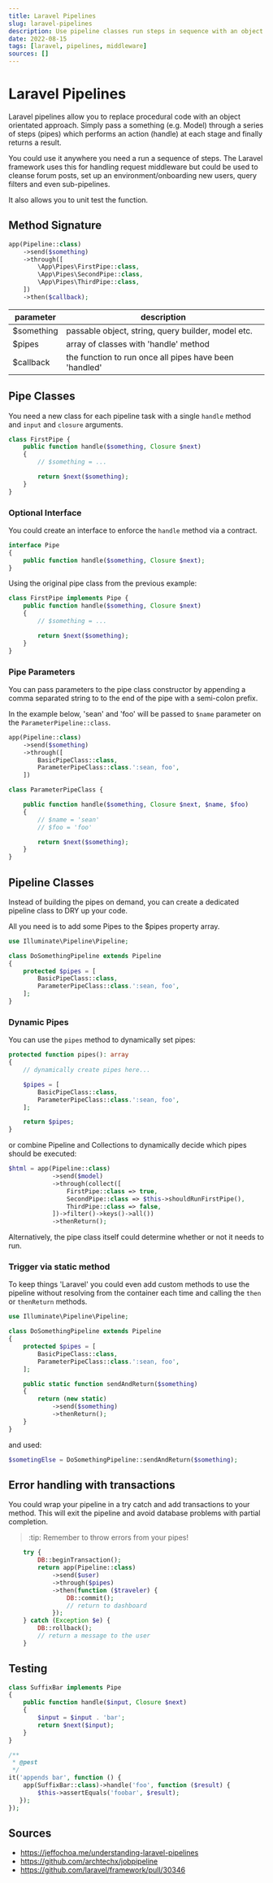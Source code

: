 ```yaml
---
title: Laravel Pipelines
slug: laravel-pipelines
description: Use pipeline classes run steps in sequence with an object oriented approach.
date: 2022-08-15
tags: [laravel, pipelines, middleware]
sources: []
---
```


# Laravel Pipelines
Laravel pipelines allow you to replace procedural code with an object orientated approach. Simply pass a something (e.g. Model) through a series of steps (pipes) which performs an action (handle) at each stage and finally returns a result.

You could use it anywhere you need a run a sequence of steps. The Laravel framework uses this for handling request middleware but could be used to cleanse forum posts, set up an environment/onboarding new users, query filters and even sub-pipelines.

It also allows you to unit test the function.

## Method Signature

```php
app(Pipeline::class)
    ->send($something)
    ->through([
        \App\Pipes\FirstPipe::class,
        \App\Pipes\SecondPipe::class,
        \App\Pipes\ThirdPipe::class,
    ])
    ->then($callback);
```

| parameter | description |
| --- | --- |
| $something | passable object, string, query builder, model etc.
| $pipes | array of classes with 'handle' method
| $callback | the function to run once all pipes have been 'handled'

## Pipe Classes

You need a new class for each pipeline task with a single `handle` method and `input` and `closure` arguments.

```php
class FirstPipe {
    public function handle($something, Closure $next)
    {
        // $something = ...

        return $next($something);
    }
}
```

### Optional Interface
You could create an interface to enforce the `handle` method via a contract.

```php
interface Pipe
{
    public function handle($something, Closure $next);
}
```

Using the original pipe class from the previous example:
```php
class FirstPipe implements Pipe {
    public function handle($something, Closure $next)
    {
        // $something = ...

        return $next($something);
    }
}
```

### Pipe Parameters

You can pass parameters to the pipe class constructor by appending a comma separated string to to the end of the pipe with a semi-colon prefix.

In the example below, 'sean' and 'foo' will be passed to `$name` parameter on the `ParameterPipeline::class`.

```php
app(Pipeline::class)
    ->send($something)
    ->through([
        BasicPipeClass::class,
        ParameterPipeClass::class.':sean, foo',
    ])
```

```php
class ParameterPipeClass {

    public function handle($something, Closure $next, $name, $foo)
    {
        // $name = 'sean'
        // $foo = 'foo'

        return $next($something);
    }
}
```

## Pipeline Classes

Instead of building the pipes on demand, you can create a dedicated pipeline class to DRY up your code.

All you need is to add some Pipes to the $pipes property array.

```php
use Illuminate\Pipeline\Pipeline;

class DoSomethingPipeline extends Pipeline
{
    protected $pipes = [
        BasicPipeClass::class,
        ParameterPipeClass::class.':sean, foo',
    ];
}
```

### Dynamic Pipes

You can use the `pipes` method to dynamically set pipes:

```php
protected function pipes(): array
{
    // dynamically create pipes here...

    $pipes = [
        BasicPipeClass::class,
        ParameterPipeClass::class.':sean, foo',
    ];

    return $pipes;
}
```

or combine Pipeline and Collections to dynamically decide which pipes should be executed:

```php
$html = app(Pipeline::class)
            ->send($model)
            ->through(collect([
                FirstPipe::class => true,
                SecondPipe::class => $this->shouldRunFirstPipe(),
                ThirdPipe::class => false,
            ])->filter()->keys()->all())
            ->thenReturn();
```

Alternatively, the pipe class itself could determine whether or not it needs to run.

### Trigger via static method

To keep things 'Laravel' you could even add custom methods to use the pipeline without resolving from the container each time and calling the `then` or `thenReturn` methods.

```php
use Illuminate\Pipeline\Pipeline;

class DoSomethingPipeline extends Pipeline
{
    protected $pipes = [
        BasicPipeClass::class,
        ParameterPipeClass::class.':sean, foo',
    ];

    public static function sendAndReturn($something)
    {
        return (new static)
            ->send($something)
            ->thenReturn();
    }
}
```

and used:

```php
$sometingElse = DoSomethingPipeline::sendAndReturn($something);
```

## Error handling with transactions
You could wrap your pipeline in a try catch and add transactions to your method. This will exit the pipeline and avoid database problems with partial completion.

> :tip:
> Remember to throw errors from your pipes!

```php
    try {
        DB::beginTransaction();
        return app(Pipeline::class)
            ->send($user)
            ->through($pipes)
            ->then(function ($traveler) {
                DB::commit();
                // return to dashboard
            });
    } catch (Exception $e) {
        DB::rollback();
        // return a message to the user
    }
```

## Testing

```php
class SuffixBar implements Pipe
{
    public function handle($input, Closure $next)
    {
        $input = $input . 'bar';
        return $next($input);
    }
}

/**
 * @pest
 */
it('appends bar', function () {
    app(SuffixBar::class)->handle('foo', function ($result) {
        $this->assertEquals('foobar', $result);
   });
});
```

## Sources
- https://jeffochoa.me/understanding-laravel-pipelines
- https://github.com/archtechx/jobpipeline
- https://github.com/laravel/framework/pull/30346